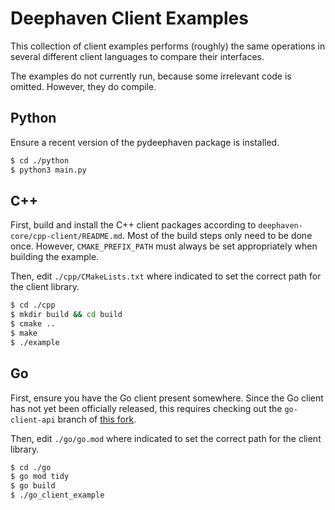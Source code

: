 # Deephaven Client Examples

This collection of client examples performs (roughly) the same operations
in several different client languages to compare their interfaces.

The examples do not currently run, because some irrelevant code is omitted.
However, they do compile.

## Python

Ensure a recent version of the pydeephaven package is installed.

```sh
$ cd ./python
$ python3 main.py
```

## C++

First, build and install the C++ client packages according to `deephaven-core/cpp-client/README.md`.
Most of the build steps only need to be done once.
However, `CMAKE_PREFIX_PATH` must always be set appropriately when building the example.

Then, edit `./cpp/CMakeLists.txt` where indicated to set the correct path for the client library.

```sh
$ cd ./cpp
$ mkdir build && cd build
$ cmake ..
$ make
$ ./example
```

## Go

First, ensure you have the Go client present somewhere.
Since the Go client has not yet been officially released,
this requires checking out the `go-client-api` branch of
[this fork](https://github.com/SuperTails/deephaven-core).

Then, edit `./go/go.mod` where indicated to set the correct path for the client library.

```sh
$ cd ./go
$ go mod tidy
$ go build
$ ./go_client_example
```
